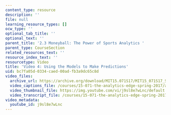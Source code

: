 ```yaml
---
content_type: resource
description: ''
file: null
learning_resource_types: []
ocw_type: ''
optional_tab_title: ''
optional_text: ''
parent_title: '2.3 Moneyball: The Power of Sports Analytics '
parent_type: CourseSection
related_resources_text: ''
resource_index_text: ''
resourcetype: Video
title: 'Video 4: Using the Models to Make Predictions'
uid: bc7fa05d-0334-caed-00ad-fb3a9dc65c8d
video_files:
  archive_url: https://archive.org/download/MIT15.071S17/MIT15_071S17_Session_2.3.07_300k.mp4
  video_captions_file: /courses/15-071-the-analytics-edge-spring-2017/a5059565caa152f78003c8adc6e6542a_j9sl8e7wLnc.vtt
  video_thumbnail_file: https://img.youtube.com/vi/j9sl8e7wLnc/default.jpg
  video_transcript_file: /courses/15-071-the-analytics-edge-spring-2017/4997ec2e43f39215261a2143363a124f_j9sl8e7wLnc.pdf
video_metadata:
  youtube_id: j9sl8e7wLnc
---
```

